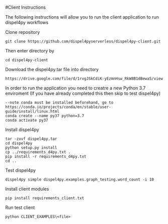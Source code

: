 #Client Instructions 

The following instructions will allow you to run the client application to run dispel4py workflows 

Clone repository 
```
git clone https://github.com/dispel4pyserverless/dispel4py-client.git
```
Then enter directory by 
```
cd dispel4py-client
```
Download the dispel4py.tar file into directory
```
https://drive.google.com/file/d/1rvgJSkCdiK-yEzmnHsw_RkW8B1dBewa5/view
```
In order to run the application you need to creatre a new Python 3.7 enviroment (If you have already completed this then skip to test dispel4py)
```
--note conda must be installed beforehand, go to https://conda.io/projects/conda/en/stable/user-guide/install/linux.html
conda create --name py37 python=3.7
conda activate py37
```
Install dispel4py 
```
tar -zxvf dispel4py.tar
cd dispel4py
python setup.py install
cp ../requirements_d4py.txt .
pip install -r requirements_d4py.txt
cd ..
```
Test dispel4py 
```
dispel4py simple dispel4py.examples.graph_testing.word_count -i 10
```
Install client modules
```
pip install requirements_client.txt
```
Run test client 
```
python CLIENT_EXAMPLES\<file>
```





